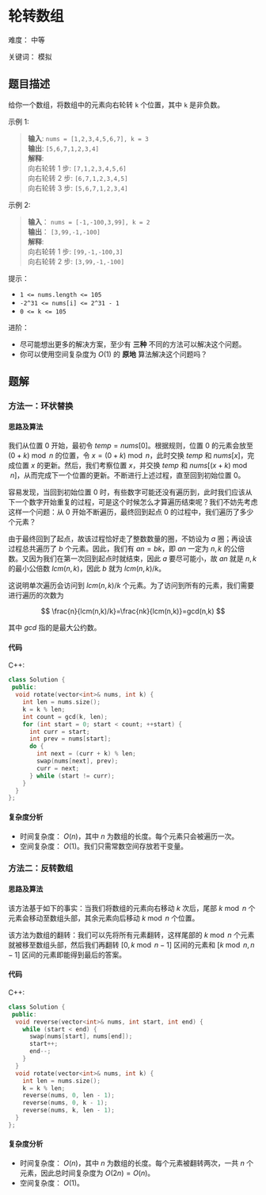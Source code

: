 # 轮转数组

难度： 中等

关键词： 模拟

## 题目描述

给你一个数组，将数组中的元素向右轮转 `k` 个位置，其中 `k` 是非负数。

示例 1:

>**输入**: `nums = [1,2,3,4,5,6,7], k = 3` <br>
**输出**: `[5,6,7,1,2,3,4]` <br>
**解释**: <br>
向右轮转 1 步: `[7,1,2,3,4,5,6]` <br>
向右轮转 2 步: `[6,7,1,2,3,4,5]` <br>
向右轮转 3 步: `[5,6,7,1,2,3,4]`

示例 2:

>**输入**： `nums = [-1,-100,3,99], k = 2` <br>
**输出**： `[3,99,-1,-100]` <br>
**解释**:  <br>
向右轮转 1 步: `[99,-1,-100,3]` <br>
向右轮转 2 步: `[3,99,-1,-100]`

提示：

* `1 <= nums.length <= 105`
* `-2^31 <= nums[i] <= 2^31 - 1`
* `0 <= k <= 105`

进阶：

* 尽可能想出更多的解决方案，至少有 **三种** 不同的方法可以解决这个问题。
* 你可以使用空间复杂度为 $O(1)$ 的 **原地** 算法解决这个问题吗？

## 题解

### 方法一：环状替换

#### 思路及算法

我们从位置 $0$ 开始，最初令 $temp = nums[0]$。根据规则，位置 $0$ 的元素会放至 $(0+k) \bmod n$ 的位置，令 $x=(0+k) \bmod n$，此时交换 $temp$ 和 $nums[x]$，完成位置 $x$ 的更新。然后，我们考察位置 $x$，并交换 $temp$ 和 $nums[(x+k) \bmod n]$，从而完成下一个位置的更新。不断进行上述过程，直至回到初始位置 $0$。

容易发现，当回到初始位置 $0$ 时，有些数字可能还没有遍历到，此时我们应该从下一个数字开始重复的过程，可是这个时候怎么才算遍历结束呢？我们不妨先考虑这样一个问题：从 $0$ 开始不断遍历，最终回到起点 $0$ 的过程中，我们遍历了多少个元素？

由于最终回到了起点，故该过程恰好走了整数数量的圈，不妨设为 $a$ 圈；再设该过程总共遍历了 $b$ 个元素。因此，我们有 $an=bk$，即 $an$ 一定为 $n,k$ 的公倍数。又因为我们在第一次回到起点时就结束，因此 $a$ 要尽可能小，故 $an$ 就是 $n,k$ 的最小公倍数 $lcm(n,k)$，因此 $b$ 就为 $lcm(n,k)/k$。

这说明单次遍历会访问到 $lcm(n,k)/k$ 个元素。为了访问到所有的元素，我们需要进行遍历的次数为

$$
\frac{n}{lcm(n,k)/k}=\frac{nk}{lcm(n,k)}=gcd(n,k)
$$

其中 $gcd$ 指的是最大公约数。

#### 代码

C++:
```cpp
class Solution {
 public:
  void rotate(vector<int>& nums, int k) {
    int len = nums.size();
    k = k % len;
    int count = gcd(k, len);
    for (int start = 0; start < count; ++start) {
      int curr = start;
      int prev = nums[start];
      do {
        int next = (curr + k) % len;
        swap(nums[next], prev);
        curr = next;
      } while (start != curr);
    }
  }
};
```

#### 复杂度分析

* 时间复杂度： $O(n)$，其中 $n$ 为数组的长度。每个元素只会被遍历一次。
* 空间复杂度： $O(1)$。我们只需常数空间存放若干变量。

### 方法二：反转数组

#### 思路及算法

该方法基于如下的事实：当我们将数组的元素向右移动 $k$ 次后，尾部 $k \bmod n$ 个元素会移动至数组头部，其余元素向后移动 $k \bmod n$ 个位置。

该方法为数组的翻转：我们可以先将所有元素翻转，这样尾部的 $k \bmod n$ 个元素就被移至数组头部，然后我们再翻转 $[0, k \bmod n-1]$ 区间的元素和 $[k \bmod n, n-1]$ 区间的元素即能得到最后的答案。

#### 代码

C++:
```cpp
class Solution {
 public:
  void reverse(vector<int>& nums, int start, int end) {
    while (start < end) {
      swap(nums[start], nums[end]);
      start++;
      end--;
    }
  }
  void rotate(vector<int>& nums, int k) {
    int len = nums.size();
    k = k % len;
    reverse(nums, 0, len - 1);
    reverse(nums, 0, k - 1);
    reverse(nums, k, len - 1);
  }
};
```

#### 复杂度分析

* 时间复杂度： $O(n)$，其中 $n$ 为数组的长度。每个元素被翻转两次，一共 $n$ 个元素，因此总时间复杂度为 $O(2n)=O(n)$。
* 空间复杂度： $O(1)$。